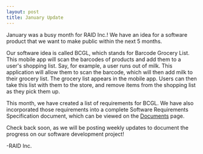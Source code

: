 ```yaml
---
layout: post
title: January Update
---
```


January was a busy month for RAID Inc.! We have an idea for a software product that we want to make public within the next 5 months.  

Our software idea is called BCGL, which stands for Barcode Grocery List. This mobile app will scan the barcodes of products and add them to a user's shopping list. Say, for example, a user runs out of milk. This application will allow them to scan the barcode, which will then add milk to their grocery list. The grocery list appears in the mobile app. Users can then take this list with them to the store, and remove items from the shopping list as they pick them up.  

This month, we have created a list of requirements for BCGL. We have also incorporated those requirements into a complete Software Requirements Specification document, which can be viewed on the [Documents](https://bailey-martin.github.io/CSC492-BCGL/documents/) page.

Check back soon, as we will be posting weekly updates to document the progress on our software development project!  
  
-RAID Inc.
